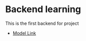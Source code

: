 # Backend learning 

This is the first backend for project 

- [Model Link](https://app.eraser.io/workspace/YtPqZ1VogxGy1jzIDkzj)
